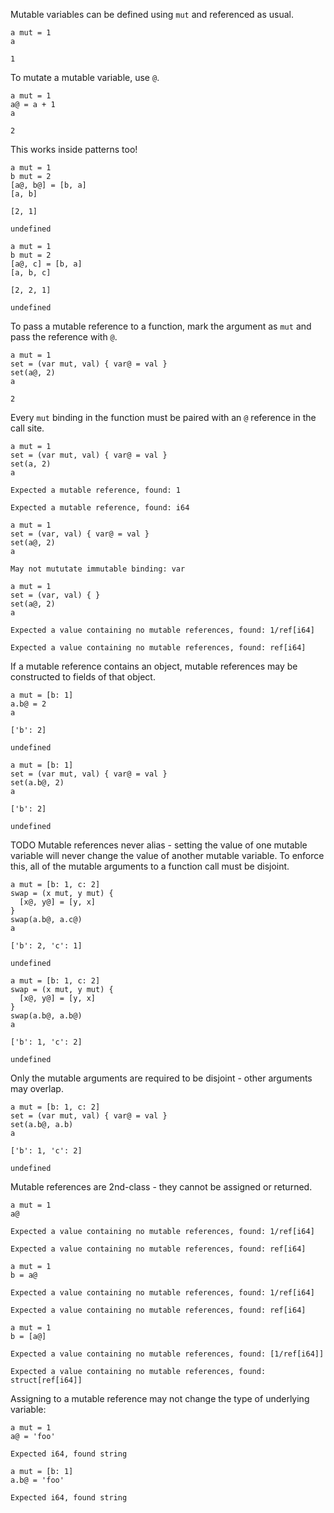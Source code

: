 Mutable variables can be defined using `mut` and referenced as usual. 

```zest-test
a mut = 1
a

1
```

To mutate a mutable variable, use `@`.

```zest-test
a mut = 1
a@ = a + 1
a

2
```

This works inside patterns too!

```zest-test
a mut = 1
b mut = 2
[a@, b@] = [b, a]
[a, b]

[2, 1]

undefined
```

```zest-test
a mut = 1
b mut = 2
[a@, c] = [b, a]
[a, b, c]

[2, 2, 1]

undefined
```

To pass a mutable reference to a function, mark the argument as `mut` and pass the reference with `@`.

```zest-test
a mut = 1
set = (var mut, val) { var@ = val }
set(a@, 2)
a

2
```

Every `mut` binding in the function must be paired with an `@` reference in the call site.

```zest-test
a mut = 1
set = (var mut, val) { var@ = val }
set(a, 2)
a

Expected a mutable reference, found: 1

Expected a mutable reference, found: i64
```

```zest-test
a mut = 1
set = (var, val) { var@ = val }
set(a@, 2)
a

May not mututate immutable binding: var
```

```zest-test
a mut = 1
set = (var, val) { }
set(a@, 2)
a

Expected a value containing no mutable references, found: 1/ref[i64]

Expected a value containing no mutable references, found: ref[i64]
```

If a mutable reference contains an object, mutable references may be constructed to fields of that object.

```zest-test
a mut = [b: 1]
a.b@ = 2
a

['b': 2]

undefined
```

```zest-test
a mut = [b: 1]
set = (var mut, val) { var@ = val }
set(a.b@, 2)
a

['b': 2]

undefined
```

TODO Mutable references never alias - setting the value of one mutable variable will never change the value of another mutable variable. To enforce this, all of the mutable arguments to a function call must be disjoint.

```zest-test
a mut = [b: 1, c: 2]
swap = (x mut, y mut) { 
  [x@, y@] = [y, x]
}
swap(a.b@, a.c@)
a

['b': 2, 'c': 1]

undefined
```

```zest-test
a mut = [b: 1, c: 2]
swap = (x mut, y mut) { 
  [x@, y@] = [y, x]
}
swap(a.b@, a.b@)
a

['b': 1, 'c': 2]

undefined
```

Only the mutable arguments are required to be disjoint - other arguments may overlap.

```zest-test
a mut = [b: 1, c: 2]
set = (var mut, val) { var@ = val }
set(a.b@, a.b)
a

['b': 1, 'c': 2]

undefined
```

Mutable references are 2nd-class - they cannot be assigned or returned.

```zest-test
a mut = 1
a@

Expected a value containing no mutable references, found: 1/ref[i64]

Expected a value containing no mutable references, found: ref[i64]
```

```zest-test
a mut = 1
b = a@

Expected a value containing no mutable references, found: 1/ref[i64]

Expected a value containing no mutable references, found: ref[i64]
```

```zest-test
a mut = 1
b = [a@]

Expected a value containing no mutable references, found: [1/ref[i64]]

Expected a value containing no mutable references, found: struct[ref[i64]]
```

Assigning to a mutable reference may not change the type of underlying variable:

```zest-test
a mut = 1
a@ = 'foo'

Expected i64, found string
```

```zest-test
a mut = [b: 1]
a.b@ = 'foo'

Expected i64, found string
```
